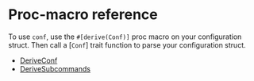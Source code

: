 # Proc-macro reference

To use `conf`, use the `#[derive(Conf)]` proc macro on your configuration struct.
Then call a [`Conf`] trait function to parse your configuration struct.

* [DeriveConf](./REFERENCE_derive_conf.md)
* [DeriveSubcommands](./REFERENCE_derive_subcommands.md)
